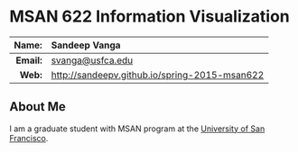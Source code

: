 
MSAN 622 Information Visualization
==================================

|  **Name:** | Sandeep Vanga           |
|-----------:|:------------------------|
| **Email:** | <svanga@usfca.edu>      |
|   **Web:** | <http://sandeepv.github.io/spring-2015-msan622> |

## About Me ##

I am a graduate student with MSAN program at the [University of San Francisco](http://www.usfca.edu/analytics).
